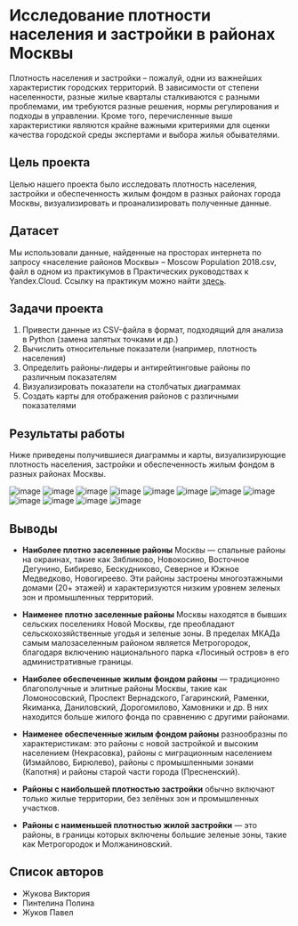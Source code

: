 # Исследование плотности населения и застройки в районах Москвы

Плотность населения и застройки – пожалуй, одни из важнейших характеристик городских территорий. В зависимости от степени населенности, разные жилые кварталы сталкиваются с разными проблемами, им требуются разные решения, нормы регулирования и подходы в управлении. Кроме того, перечисленные выше характеристики являются крайне важными критериями для оценки качества городской среды экспертами и выбора жилья обывателями.

## Цель проекта

Целью нашего проекта было исследовать плотность населения, застройки и обеспеченность жилым фондом в разных районах города Москвы, визуализировать и проанализировать полученные данные.

## Датасет

Мы использовали данные, найденные на просторах интернета по запросу «население районов Москвы» – Moscow Population 2018.csv, файл в одном из практикумов в Практических руководствах к Yandex.Cloud. Ссылку на практикум можно найти [здесь](https://yandex.cloud/ru/docs/tutorials/datalens/data-from-csv-to-public-visualization?utm_referrer=https%3A%2F%2Fwww.yandex.ru%2F).

## Задачи проекта

1. Привести данные из CSV-файла в формат, подходящий для анализа в Python (замена запятых точками и др.)
2. Вычислить относительные показатели (например, плотность населения)
3. Определить районы-лидеры и антирейтинговые районы по различным показателям
4. Визуализировать показатели на столбчатых диаграммах
5. Создать карты для отображения районов с различными показателями

## Результаты работы

Ниже приведены получившиеся диаграммы и карты, визуализирующие плотность населения, застройки и обеспеченность жилым фондом в разных районах Москвы.

![image](https://github.com/user-attachments/assets/34ff4911-6868-4c7c-a8f2-1253c4acaca6)
![image](https://github.com/user-attachments/assets/33435831-7a6a-46be-b4cf-cae5a5a04e46)
![image](https://github.com/user-attachments/assets/442b4e69-2620-4064-8c0b-73df43a51189)
![image](https://github.com/user-attachments/assets/e8aef1d4-873e-4020-8438-9fd34590acf8)
![image](https://github.com/user-attachments/assets/164551aa-9d69-45f6-b37d-321d46681401)
![image](https://github.com/user-attachments/assets/d52ccd48-746b-4075-9d4a-f3db43fcc561)
![image](https://github.com/user-attachments/assets/703afccd-5eeb-4a6c-b6bb-89150e0ff6f0)
![image](https://github.com/user-attachments/assets/3301fd04-daa2-4ac1-8d86-3a48d7ae7cd8)
![image](https://github.com/user-attachments/assets/b1d1a9f1-fa72-4d78-a757-106b5fe93223)
![image](https://github.com/user-attachments/assets/025b4217-729f-4006-aa1c-3687cd7923d4)
![image](https://github.com/user-attachments/assets/43dcd438-81ad-4e44-bde9-6ded17fb2371)
![image](https://github.com/user-attachments/assets/438b02fd-740a-471a-8f1c-0587066de127)


## Выводы

- **Наиболее плотно заселенные районы** Москвы — спальные районы на окраинах, такие как Зябликово, Новокосино, Восточное Дегунино, Бибирево, Бескудниково, Северное и Южное Медведково, Новогиреево. Эти районы застроены многоэтажными домами (20+ этажей) и характеризуются низким уровнем зеленых зон и промышленных территорий.
  
- **Наименее плотно заселенные районы** Москвы находятся в бывших сельских поселениях Новой Москвы, где преобладают сельскохозяйственные угодья и зеленые зоны. В пределах МКАДа самым малозаселенным районом является Метрогородок, благодаря включению национального парка «Лосиный остров» в его административные границы.

- **Наиболее обеспеченные жилым фондом районы** — традиционно благополучные и элитные районы Москвы, такие как Ломоносовский, Проспект Вернадского, Гагаринский, Раменки, Якиманка, Даниловский, Дорогомилово, Хамовники и др. В них находится больше жилого фонда по сравнению с другими районами.

- **Наименее обеспеченные жилым фондом районы** разнообразны по характеристикам: это районы с новой застройкой и высоким населением (Некрасовка), районы с миграционным населением (Измайлово, Бирюлево), районы с промышленными зонами (Капотня) и районы старой части города (Пресненский). 

- **Районы с наибольшей плотностью застройки** обычно включают только жилые территории, без зелёных зон и промышленных участков. 

- **Районы с наименьшей плотностью жилой застройки** — это районы, в границы которых включены большие зеленые зоны, такие как Метрогородок и Молжаниновский.

## Список авторов

- Жукова Виктория
- Пинтелина Полина
- Жуков Павел
